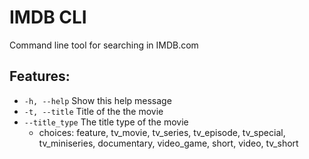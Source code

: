 # IMDB CLI

Command line tool for searching in IMDB.com

## Features:
- `-h, --help`		Show this help message
- `-t, --title`		Title of the the movie
- `--title_type`	The title type of the movie
  - choices: feature, tv_movie, tv_series, tv_episode, tv_special, tv_miniseries, documentary, video_game, short, video, tv_short


